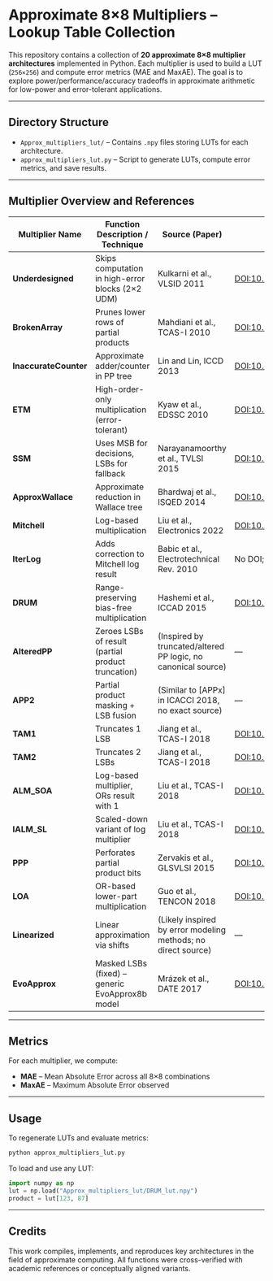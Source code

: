 # Approximate 8×8 Multipliers – Lookup Table Collection

This repository contains a collection of **20 approximate 8×8 multiplier architectures** implemented in Python. Each multiplier is used to build a LUT (`256×256`) and compute error metrics (MAE and MaxAE). The goal is to explore power/performance/accuracy tradeoffs in approximate arithmetic for low-power and error-tolerant applications.

---

## Directory Structure

* `Approx_multipliers_lut/` – Contains `.npy` files storing LUTs for each architecture.
* `approx_multipliers_lut.py` – Script to generate LUTs, compute error metrics, and save results.

---

## Multiplier Overview and References

| Multiplier Name       | Function Description / Technique                   | Source (Paper)                                                | DOI/URL                                                                        |
| --------------------- | -------------------------------------------------- | ------------------------------------------------------------- | ------------------------------------------------------------------------------ |
| **Underdesigned**     | Skips computation in high-error blocks (2×2 UDM)   | Kulkarni et al., VLSID 2011                                   | [DOI:10.1109/VLSID.2011.51](https://doi.org/10.1109/VLSID.2011.51)             |
| **BrokenArray**       | Prunes lower rows of partial products              | Mahdiani et al., TCAS-I 2010                                  | [DOI:10.1109/TCSI.2009.2034166](https://doi.org/10.1109/TCSI.2009.2034166)     |
| **InaccurateCounter** | Approximate adder/counter in PP tree               | Lin and Lin, ICCD 2013                                        | [DOI:10.1109/ICCD.2013.6657022](https://doi.org/10.1109/ICCD.2013.6657022)     |
| **ETM**               | High-order-only multiplication (error-tolerant)    | Kyaw et al., EDSSC 2010                                       | [DOI:10.1109/EDSSC.2010.5705560](https://doi.org/10.1109/EDSSC.2010.5705560)   |
| **SSM**               | Uses MSB for decisions, LSBs for fallback          | Narayanamoorthy et al., TVLSI 2015                            | [DOI:10.1109/TVLSI.2014.2333366](https://doi.org/10.1109/TVLSI.2014.2333366)   |
| **ApproxWallace**     | Approximate reduction in Wallace tree              | Bhardwaj et al., ISQED 2014                                   | [DOI:10.1109/ISQED.2014.6783335](https://doi.org/10.1109/ISQED.2014.6783335)   |
| **Mitchell**          | Log-based multiplication                           | Liu et al., Electronics 2022                                  | [DOI:10.3390/electronics11121913](https://doi.org/10.3390/electronics11121913) |
| **IterLog**           | Adds correction to Mitchell log result             | Babic et al., Electrotechnical Rev. 2010                      | No DOI; [paper](https://ev.fe.uni-lj.si)                                       |
| **DRUM**              | Range-preserving bias-free multiplication          | Hashemi et al., ICCAD 2015                                    | [DOI:10.1109/ICCAD.2015.7372600](https://doi.org/10.1109/ICCAD.2015.7372600)   |
| **AlteredPP**         | Zeroes LSBs of result (partial product truncation) | (Inspired by truncated/altered PP logic, no canonical source) | —                                                                              |
| **APP2**              | Partial product masking + LSB fusion               | (Similar to \[APPx] in ICACCI 2018, no exact source)          | —                                                                              |
| **TAM1**              | Truncates 1 LSB                                    | Jiang et al., TCAS-I 2018                                     | [DOI:10.1109/TCSI.2018.2851874](https://doi.org/10.1109/TCSI.2018.2851874)     |
| **TAM2**              | Truncates 2 LSBs                                   | Jiang et al., TCAS-I 2018                                     | [DOI:10.1109/TCSI.2018.2851874](https://doi.org/10.1109/TCSI.2018.2851874)     |
| **ALM\_SOA**          | Log-based multiplier, ORs result with 1            | Liu et al., TCAS-I 2018                                       | [DOI:10.1109/TCSI.2018.2792902](https://doi.org/10.1109/TCSI.2018.2792902)     |
| **IALM\_SL**          | Scaled-down variant of log multiplier              | Liu et al., TCAS-I 2018                                       | [DOI:10.1109/TCSI.2018.2792902](https://doi.org/10.1109/TCSI.2018.2792902)     |
| **PPP**               | Perforates partial product bits                    | Zervakis et al., GLSVLSI 2015                                 | [DOI:10.1145/2742060.2742109](https://doi.org/10.1145/2742060.2742109)         |
| **LOA**               | OR-based lower-part multiplication                 | Guo et al., TENCON 2018                                       | [DOI:10.1109/TENCON.2018.8650108](https://doi.org/10.1109/TENCON.2018.8650108) |
| **Linearized**        | Linear approximation via shifts                    | (Likely inspired by error modeling methods; no direct source) | —                                                                              |
| **EvoApprox**         | Masked LSBs (fixed) – generic EvoApprox8b model    | Mrázek et al., DATE 2017                                      | [DOI:10.23919/DATE.2017.7926993](https://doi.org/10.23919/DATE.2017.7926993)   |

---

## Metrics

For each multiplier, we compute:

* **MAE** – Mean Absolute Error across all 8×8 combinations
* **MaxAE** – Maximum Absolute Error observed
  
---

## Usage

To regenerate LUTs and evaluate metrics:

```bash
python approx_multipliers_lut.py
```

To load and use any LUT:

```python
import numpy as np
lut = np.load("Approx_multipliers_lut/DRUM_lut.npy")
product = lut[123, 87]
```

---

## Credits

This work compiles, implements, and reproduces key architectures in the field of approximate computing. All functions were cross-verified with academic references or conceptually aligned variants.
